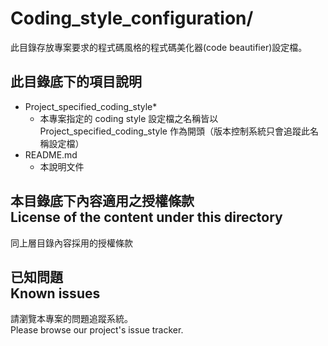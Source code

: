 # Coding_style_configuration/
此目錄存放專案要求的程式碼風格的程式碼美化器(code beautifier)設定檔。

## 此目錄底下的項目說明
* Project_specified_coding_style*
	* 本專案指定的 coding style 設定檔之名稱皆以 Project_specified_coding_style 作為開頭（版本控制系統只會追蹤此名稱設定檔）
* README.md
	* 本說明文件

## 本目錄底下內容適用之授權條款<br />License of the content under this directory
同上層目錄內容採用的授權條款

## 已知問題<br />Known issues
請瀏覽本專案的問題追蹤系統。  
Please browse our project's issue tracker.